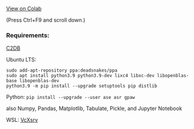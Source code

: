 [View on Colab](https://colab.research.google.com/github/mayhd3/DIPC/blob/master/topinsulators.ipynb)

(Press Ctrl+F9 and scroll down.)

### Requirements:

[C2DB](https://cmr.fysik.dtu.dk/c2db/c2db.html)

Ubuntu LTS:
```
sudo add-apt-repository ppa:deadsnakes/ppa
sudo apt install python3.9 python3.9-dev lixc4 libxc-dev libopenblas-base libopenblas-dev
python3.9 -m pip install --upgrade setuptools pip distlib
```

Python:
`pip install --upgrade --user ase asr gpaw`

also Numpy, Pandas, Matplotlib, Tabulate, Pickle, and Jupyter Notebook

WSL:
[VcXsrv](https://sourceforge.net/projects/vcxsrv/files/latest/download)
